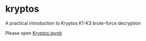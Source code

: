 # kryptos
A practical introduction to Kryptos K1-K3 brute-force decryption

Please open [Kryptos.ipynb](https://github.com/desgeeko/kryptos/blob/main/Kryptos.ipynb)
